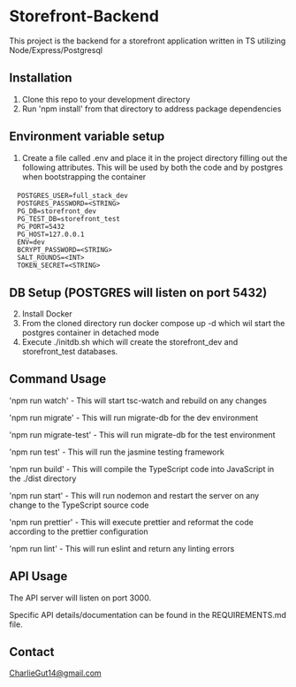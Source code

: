 # Storefront-Backend


This project is the backend for a storefront application written in TS utilizing Node/Express/Postgresql

## Installation

1. Clone this repo to your development directory
2. Run 'npm install' from that directory to address package dependencies

## Environment variable setup
1. Create a file called .env and place it in the project directory filling out the following attributes. This will be used by both the code and by postgres when bootstrapping the container
#### 
      POSTGRES_USER=full_stack_dev
      POSTGRES_PASSWORD=<STRING>
      PG_DB=storefront_dev
      PG_TEST_DB=storefront_test
      PG_PORT=5432
      PG_HOST=127.0.0.1
      ENV=dev
      BCRYPT_PASSWORD=<STRING>
      SALT_ROUNDS=<INT>
      TOKEN_SECRET=<STRING>

## DB Setup (POSTGRES will listen on port 5432)
2. Install Docker
3. From the cloned directory run docker compose up -d which wil start the postgres container in detached mode
4. Execute ./initdb.sh which will create the storefront_dev and storefront_test databases.

## Command Usage

'npm run watch' - This will start tsc-watch and rebuild on any changes

'npm run migrate' - This will run migrate-db for the dev environment

'npm run migrate-test' - This will run migrate-db for the test environment

'npm run test' - This will run the jasmine testing framework

'npm run build' - This will compile the TypeScript code into JavaScript in the ./dist directory

'npm run start' - This will run nodemon and restart the server on any change to the TypeScript source code

'npm run prettier' - This will execute prettier and reformat the code according to the prettier configuration

'npm run lint' - This will run eslint and return any linting errors

## API Usage
The API server will listen on port 3000.

Specific API details/documentation can be found in the REQUIREMENTS.md file.

## Contact
[CharlieGut14@gmail.com](charliegut14@gmail.com)
